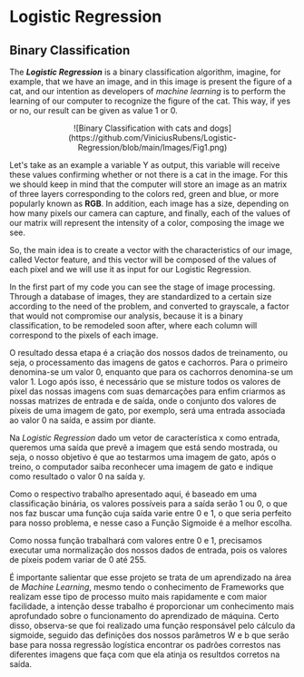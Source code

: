 # Logistic Regression

## Binary Classification

The __*Logistic Regression*__ is a binary classification algorithm, imagine, for example, that we have an image, and in this image is present the figure of a cat, and our intention as developers of *machine learning* is to perform the learning of our computer to recognize the figure of the cat. This way, if yes or no, our result can be given as value 1 or 0.

<p align="center">
    <a>
        ![Binary Classification with cats and dogs](https://github.com/ViniciusRubens/Logistic-Regression/blob/main/Images/Fig1.png)
    </a>
</p>

Let's take as an example a variable Y as output, this variable will receive these values confirming whether or not there is a cat in the image. For this we should keep in mind that the computer will store an image as an matrix of three layers corresponding to the colors red, green and blue, or more popularly known as __RGB__. In addition, each image has a size, depending on how many pixels our camera can capture, and finally, each of the values of our matrix will represent the intensity of a color, composing the image we see.

So, the main idea is to create a vector with the characteristics of our image, called Vector feature, and this vector will be composed of the values of each pixel and we will use it as input for our Logistic Regression. 

In the first part of my code you can see the stage of image processing. Through a database of images, they are standardized to a certain size according to the need of the problem, and converted to grayscale, a factor that would not compromise our analysis, because it is a binary classification, to be remodeled soon after, where each column will correspond to the pixels of each image.

O resultado dessa etapa é a criação dos nossos dados de treinamento, ou seja, o processamento das imagens de gatos e cachorros. Para o primeiro denomina-se um valor 0, enquanto que para os cachorros denomina-se um valor 1. Logo após isso, é necessário que se misture todos os valores de píxel das nossas imagens com suas demarcações para enfim criarmos as nossas matrizes de entrada e de saída, onde o conjunto dos valores de píxeis de uma imagem de gato, por exemplo, será uma entrada associada ao valor 0 na saída, e assim por diante.

Na *Logistic Regression* dado um vetor de característica x como entrada, queremos uma saída que prevê a imagem que está sendo mostrada, ou seja, o nosso objetivo é que ao testarmos uma imagem de gato, após o treino, o computador saiba reconhecer uma imagem de gato e indique como resultado o valor 0 na saída y.

Como o respectivo trabalho apresentado aqui, é baseado em uma classificação binária, os valores possíveis para a saída serão 1 ou 0, o que nos faz buscar uma função cuja saída varie entre 0 e 1, o que seria perfeito para nosso problema, e nesse caso a Função Sigmoide é a melhor escolha.

Como nossa função trabalhará com valores entre 0 e 1, precisamos executar uma normalização dos nossos dados de entrada, pois os valores de píxeis podem variar de 0 até 255. 

É importante salientar que esse projeto se trata de um aprendizado na área de *Machine Learning*, mesmo tendo o conhecimento de Frameworks que realizam esse tipo de processo muito mais rapidamente e com maior facilidade, a intenção desse trabalho é proporcionar um conhecimento mais aprofundado sobre o funcionamento do aprendizado de máquina. Certo disso, observa-se que foi realizado uma função responsável pelo cálculo da sigmoide, seguido das definições dos nossos parâmetros W e b que serão base para nossa regressão logística encontrar os padrões correstos nas diferentes imagens que faça com que ela atinja os resultdos corretos na saída.



